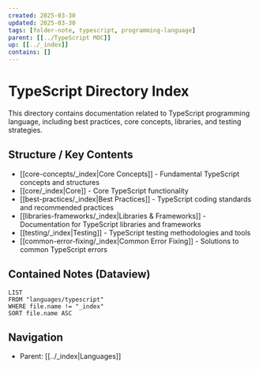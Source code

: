 ```yaml
---
created: 2025-03-30
updated: 2025-03-30
tags: [folder-note, typescript, programming-language]
parent: [[../TypeScript MOC]]
up: [[../_index]]
contains: []
---
```


# TypeScript Directory Index

This directory contains documentation related to TypeScript programming language, including best practices, core concepts, libraries, and testing strategies.

## Structure / Key Contents

- [[core-concepts/_index|Core Concepts]] - Fundamental TypeScript concepts and structures
- [[core/_index|Core]] - Core TypeScript functionality
- [[best-practices/_index|Best Practices]] - TypeScript coding standards and recommended practices
- [[libraries-frameworks/_index|Libraries & Frameworks]] - Documentation for TypeScript libraries and frameworks
- [[testing/_index|Testing]] - TypeScript testing methodologies and tools
- [[common-error-fixing/_index|Common Error Fixing]] - Solutions to common TypeScript errors

## Contained Notes (Dataview)

```dataview
LIST
FROM "languages/typescript"
WHERE file.name != "_index"
SORT file.name ASC
```

## Navigation

- Parent: [[../_index|Languages]]
